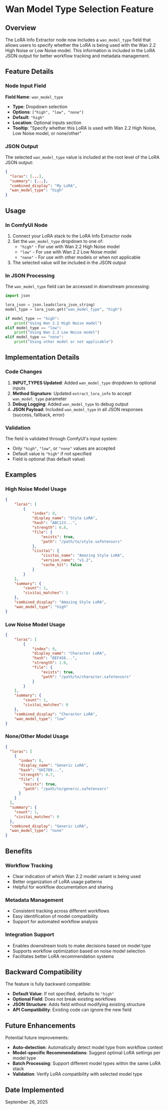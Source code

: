 # Wan Model Type Selection Feature

## Overview

The LoRA Info Extractor node now includes a `wan_model_type` field that allows users to specify whether the LoRA is being used with the Wan 2.2 High Noise or Low Noise model. This information is included in the LoRA JSON output for better workflow tracking and metadata management.

## Feature Details

### Node Input Field

**Field Name**: `wan_model_type`

- **Type**: Dropdown selection
- **Options**: `["high", "low", "none"]`
- **Default**: `"high"`
- **Location**: Optional inputs section
- **Tooltip**: "Specify whether this LoRA is used with Wan 2.2 High Noise, Low Noise model, or none/other"

### JSON Output

The selected `wan_model_type` value is included at the root level of the LoRA JSON output:

```json
{
  "loras": [...],
  "summary": {...},
  "combined_display": "My LoRA",
  "wan_model_type": "high"
}
```

## Usage

### In ComfyUI Node

1. Connect your LoRA stack to the LoRA Info Extractor node
2. Set the `wan_model_type` dropdown to one of:
    - `"high"` - For use with Wan 2.2 High Noise model
    - `"low"` - For use with Wan 2.2 Low Noise model
    - `"none"` - For use with other models or when not applicable
3. The selected value will be included in the JSON output

### In JSON Processing

The `wan_model_type` field can be accessed in downstream processing:

```python
import json

lora_json = json.loads(lora_json_string)
model_type = lora_json.get("wan_model_type", "high")

if model_type == "high":
    print("Using Wan 2.2 High Noise model")
elif model_type == "low":
    print("Using Wan 2.2 Low Noise model")
elif model_type == "none":
    print("Using other model or not applicable")
```

## Implementation Details

### Code Changes

1. **INPUT_TYPES Updated**: Added `wan_model_type` dropdown to optional inputs
2. **Method Signature**: Updated `extract_lora_info` to accept `wan_model_type` parameter
3. **Debug Logging**: Added `wan_model_type` to debug output
4. **JSON Payload**: Included `wan_model_type` in all JSON responses (success, fallback, error)

### Validation

The field is validated through ComfyUI's input system:

- Only `"high"`, `"low"`, or `"none"` values are accepted
- Default value is `"high"` if not specified
- Field is optional (has default value)

## Examples

### High Noise Model Usage

```json
{
    "loras": [
        {
            "index": 0,
            "display_name": "Style LoRA",
            "hash": "ABC123...",
            "strength": 0.8,
            "file": {
                "exists": true,
                "path": "/path/to/style.safetensors"
            },
            "civitai": {
                "civitai_name": "Amazing Style LoRA",
                "version_name": "v1.2",
                "cache_hit": false
            }
        }
    ],
    "summary": {
        "count": 1,
        "civitai_matches": 1
    },
    "combined_display": "Amazing Style LoRA",
    "wan_model_type": "high"
}
```

### Low Noise Model Usage

```json
{
    "loras": [
        {
            "index": 0,
            "display_name": "Character LoRA",
            "hash": "DEF456...",
            "strength": 1.0,
            "file": {
                "exists": true,
                "path": "/path/to/character.safetensors"
            }
        }
    ],
    "summary": {
        "count": 1,
        "civitai_matches": 0
    },
    "combined_display": "Character LoRA",
    "wan_model_type": "low"
}
```

### None/Other Model Usage

```json
{
  "loras": [
    {
      "index": 0,
      "display_name": "Generic LoRA",
      "hash": "GHI789...",
      "strength": 0.7,
      "file": {
        "exists": true,
        "path": "/path/to/generic.safetensors"
      }
    }
  ],
  "summary": {
    "count": 1,
    "civitai_matches": 0
  },
  "combined_display": "Generic LoRA",
  "wan_model_type": "none"
}
```

## Benefits

### Workflow Tracking

- Clear indication of which Wan 2.2 model variant is being used
- Better organization of LoRA usage patterns
- Helpful for workflow documentation and sharing

### Metadata Management

- Consistent tracking across different workflows
- Easy identification of model compatibility
- Support for automated workflow analysis

### Integration Support

- Enables downstream tools to make decisions based on model type
- Supports workflow optimization based on noise model selection
- Facilitates better LoRA recommendation systems

## Backward Compatibility

The feature is fully backward compatible:

- **Default Value**: If not specified, defaults to `"high"`
- **Optional Field**: Does not break existing workflows
- **JSON Structure**: Adds field without modifying existing structure
- **API Compatibility**: Existing code can ignore the new field

## Future Enhancements

Potential future improvements:

- **Auto-detection**: Automatically detect model type from workflow context
- **Model-specific Recommendations**: Suggest optimal LoRA settings per model type
- **Batch Processing**: Support different model types within the same LoRA stack
- **Validation**: Verify LoRA compatibility with selected model type

## Date Implemented

September 26, 2025
